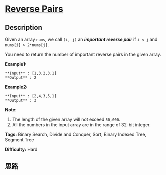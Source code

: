 # [Reverse Pairs][title]

## Description

Given an array `nums`, we call `(i, j)` an **_important reverse pair_** if `i
< j` and `nums[i] > 2*nums[j]`.

You need to return the number of important reverse pairs in the given array.

**Example1:**
            **Input** : [1,3,2,3,1]    **Output** : 2    

**Example2:**
            **Input** : [2,4,3,5,1]    **Output** : 3    

**Note:**  

  1. The length of the given array will not exceed `50,000`.
  2. All the numbers in the input array are in the range of 32-bit integer.


**Tags:** Binary Search, Divide and Conquer, Sort, Binary Indexed Tree, Segment Tree

**Difficulty:** Hard

## 思路

[title]: https://leetcode.com/problems/reverse-pairs
